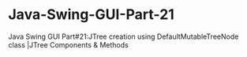 # Java-Swing-GUI-Part-21
Java Swing GUI Part#21:JTree creation using DefaultMutableTreeNode class |JTree Components &amp; Methods

